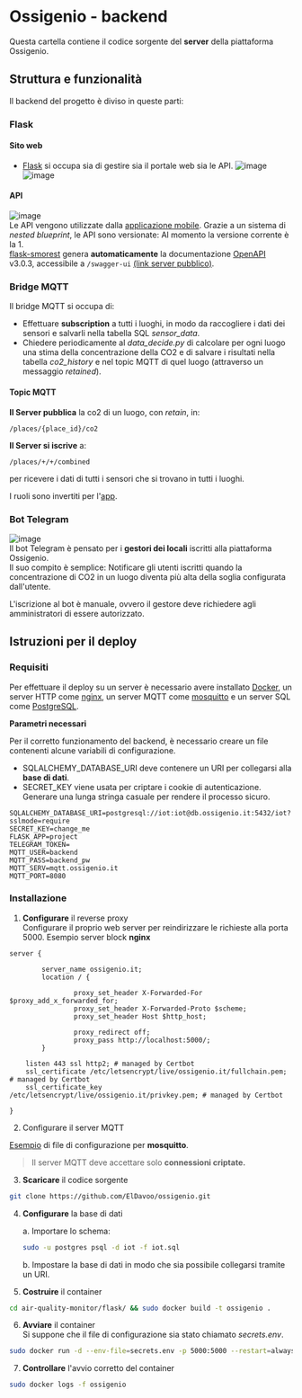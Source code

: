 # Ossigenio - backend

Questa cartella contiene il codice sorgente del **server** della piattaforma Ossigenio.

## Struttura e funzionalità

Il backend del progetto è diviso in queste parti:

### Flask

#### Sito web

- [Flask](https://flask.palletsprojects.com/en/2.2.x/)
si occupa sia di gestire sia il portale web sia le API.
![image](https://user-images.githubusercontent.com/7345120/214275776-88770939-773a-4056-b66d-b902b8a2dd53.png)  
![image](https://user-images.githubusercontent.com/7345120/214279399-4d9fc6d9-ee28-4908-acfb-540c6c85f7a7.png)

#### API

![image](https://user-images.githubusercontent.com/7345120/214276559-f86ad616-6b53-4c68-a58f-1cb0fe24f5db.png)  
Le API vengono utilizzate dalla [applicazione mobile](). Grazie a un sistema di *nested blueprint*, le API sono versionate: Al momento la versione corrente è la 1.  
[flask-smorest](https://flask-smorest.readthedocs.io/en/latest/)
genera **automaticamente** la documentazione
[OpenAPI](https://www.openapis.org/) v3.0.3, accessibile a `/swagger-ui`
[(link server pubblico)](https://ossigenio.it/swagger-ui).

### Bridge MQTT

Il bridge MQTT si occupa di:

- Effettuare **subscription** a tutti i luoghi, in modo da raccogliere i dati dei sensori e salvarli nella tabella SQL *sensor_data*.
- Chiedere periodicamente al *data_decide.py* di calcolare per ogni luogo una stima della concentrazione della CO2 e di salvare i risultati nella tabella *co2_history* e nel topic MQTT di quel luogo (attraverso un messaggio *retained*).

#### Topic MQTT

**Il Server pubblica** la co2 di un luogo, con *retain*, in:

`/places/{place_id}/co2`

**Il Server si iscrive** a:

`/places/+/+/combined`

per ricevere i dati di tutti i sensori che si trovano in tutti i luoghi.

I ruoli sono invertiti per l'[app](../flutter_app/README.md#funzionamento).


### Bot Telegram

![image](https://user-images.githubusercontent.com/7345120/214278182-93ec24c5-746b-4341-abee-605e82b0676a.png)  
Il bot Telegram è pensato per i **gestori dei locali** iscritti alla piattaforma Ossigenio.  
Il suo compito è semplice: Notificare gli utenti iscritti quando la concentrazione di CO2
in un luogo diventa più alta della soglia configurata dall'utente.

L'iscrizione al bot è manuale, ovvero il gestore deve richiedere agli amministratori
di essere autorizzato.

## Istruzioni per il deploy

### Requisiti

Per effettuare il deploy su un server è necessario avere installato
[Docker](https://www.docker.com/),
un server HTTP come
[nginx](https://www.nginx.com/),
un server MQTT come
[mosquitto](https://mosquitto.org/)
e un server SQL come
[PostgreSQL](https://www.postgresql.org/).

**Parametri necessari**

Per il corretto funzionamento del backend, è necessario creare un file contenenti alcune variabili di configurazione.

- SQLALCHEMY_DATABASE_URI deve contenere un URI per collegarsi alla **base di dati**.
- SECRET_KEY viene usata per criptare i cookie di autenticazione. Generare una lunga stringa casuale per rendere il processo sicuro.

```
SQLALCHEMY_DATABASE_URI=postgresql://iot:iot@db.ossigenio.it:5432/iot?sslmode=require
SECRET_KEY=change_me
FLASK_APP=project
TELEGRAM_TOKEN=
MQTT_USER=backend
MQTT_PASS=backend_pw
MQTT_SERV=mqtt.ossigenio.it
MQTT_PORT=8080
```

### Installazione

1) **Configurare** il reverse proxy  
Configurare il proprio web server per reindirizzare le richieste alla porta 5000.
Esempio server block **nginx**
```
server {

        server_name ossigenio.it;
        location / {

                proxy_set_header X-Forwarded-For $proxy_add_x_forwarded_for;
                proxy_set_header X-Forwarded-Proto $scheme;
                proxy_set_header Host $http_host;

                proxy_redirect off;
                proxy_pass http://localhost:5000/;
        }

    listen 443 ssl http2; # managed by Certbot
    ssl_certificate /etc/letsencrypt/live/ossigenio.it/fullchain.pem; # managed by Certbot
    ssl_certificate_key /etc/letsencrypt/live/ossigenio.it/privkey.pem; # managed by Certbot

}
```

2) Configurare il server MQTT  

[Esempio](mosquitto-ossigenio.conf)
di file di configurazione per **mosquitto**.

> Il server MQTT deve accettare solo **connessioni criptate.**

3) **Scaricare** il codice sorgente
```bash
git clone https://github.com/ElDavoo/ossigenio.git
```

4) **Configurare** la base di dati

    a. Importare lo schema:
    ```bash
    sudo -u postgres psql -d iot -f iot.sql
    ```
    b. Impostare la base di dati in modo che sia possibile collegarsi tramite un URI.


5) **Costruire** il container
```bash
cd air-quality-monitor/flask/ && sudo docker build -t ossigenio .
```
6) **Avviare** il container  
Si suppone che il file di configurazione sia stato chiamato *secrets.env*.
```bash
sudo docker run -d --env-file=secrets.env -p 5000:5000 --restart=always --name ossigenio ossigenio
```
7) **Controllare** l'avvio corretto del container
```bash
sudo docker logs -f ossigenio
```
